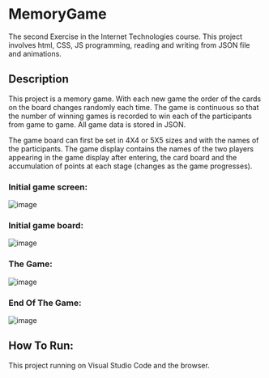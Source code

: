 # MemoryGame
The second Exercise in the Internet Technologies course.
This project involves html, CSS, JS programming, reading and writing from JSON file and animations.

## Description

This project is a memory game.
With each new game the order of the cards on the board changes randomly each time.
The game is continuous so that the number of winning games is recorded to win each of the participants from game to game.
All game data is stored in JSON.

The game board can first be set in 4X4 or 5X5 sizes and with the names of the participants.
The game display contains the names of the two players appearing in the game display after entering, the card board and the accumulation of points at each stage (changes as the game progresses).

### Initial game screen: 
![image](https://user-images.githubusercontent.com/74857750/149576016-da934014-8157-4ffb-830e-91997e9a834c.png)

### Initial game board:
![image](https://user-images.githubusercontent.com/74857750/149576125-1bcdfd61-95a0-4bc2-bb06-f2da48f79a1a.png)

### The Game:
![image](https://user-images.githubusercontent.com/74857750/149576207-6695b839-1c35-4f00-9425-ec5d6f8fb0e2.png)

### End Of The Game:
![image](https://user-images.githubusercontent.com/74857750/149576284-86adb875-c5df-4824-8b0c-fbed7d00a109.png)

## How To Run:
This project running on Visual Studio Code and the browser. 
